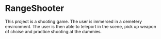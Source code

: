 # RangeShooter
This project is a shooting game. The user is immersed in a cemetery environment. The user is then able to teleport in the scene, pick up weapon of choise and practice shooting at the dummies. 

